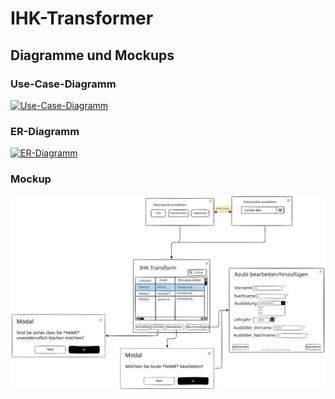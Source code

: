 # IHK-Transformer

## Diagramme und Mockups

### Use-Case-Diagramm
[![Use-Case-Diagramm](https://www.plantuml.com/plantuml/png/VPDHJW8n48RVznGJtk40XcnODGQZFYZ66Dw6POGcfQlJDXYCj_4cNioMxXexBij3QV__-zi9VvXPX-pyJXTOkuQXYcl1L3iq6qqmkfxVZ1yPZNrfU3U2ZmB2nrkgqGRt4XsPDqyweEZj_ljhgycC02tyiQhW84KdJryideve-CwDnVtjqNWWZKur1dNkFzybVww8aUkjilKs9wg3NoaBQ0waDkr4ottao8I5bNDvOEaRNXjlDYBJoLMhdagj27b5oidSUQUVJDfNKc4i5i559ukVnWSneSUjiA-KTiI0PazctN99gv8ahslOAUAM_3qLaUgl4CRZCZOsJ8Zg1i2imm5sKlOLA3MOH4wM1eEew0cA8kBfhn17x1yeGV-VYhUcPk0CfbDbQktNL9O9by-bG4_h8XpJwTeKo3fDCBsxS0YiGBjI1VLPpCB6x_GF)](https://plantuml.online/uml/XPFTJeGm48NlUOh9thCFO3Oag35hr0l56BDt0uoxJMhH_WIpnhVnJNmns_8ZhQ1S59ZpdUd00Qnq8o5tQoAfqYZsd61rkRrAxoKAzTJ8vnMy9s0FewX2PTLpr2HU3N6Beb7jr-U1arW1AfX8kLMGd1Awpue7ZzfpA1Itrrwu8uwQDG9vg3_UTFgMaKHP7PYg3Y6H7qt95A0u4jlt4-rQnv6mYsHQXuQTQMGjZDX7dg6SzzKbLqaeIs8wzfsEzIMdUY5cnvAHiHZAqQinxX4ysbs6yWNZcgHzXfP4tNDTBUzBKRj6QliIXux3NUAfsGWXJRCniMKYYcuP33ByWrrdim56DLWxBWuD_aT_SeAa6yF_2dx4-K-vw_bhAzUrImPEOBDXekAcfYmBySbsmHXZwf7Pk_kspX1cwc5wiztgVgC9EeOQKX_V)

### ER-Diagramm
[![ER-Diagramm](https://mermaid.ink/img/pako:eNq9kz1PwzAQhv-K5YlKrcQASzYkxEIpSMCCLKFLfE0sJefqYgfRNv8dO-kXgpRMeLP1vPfx-m4jM6tRJhL51kDOUCkS4dysfWpqselv8RhyAuLru9Hi6V4ouXh8EYvX-VzJI9UAZwXwxfXlRDSWCSocQRJkxRlUg0MBvk5NqT3ldYq5Ifoj7tXkRBJrvhuqueusR5EHyVbRzppDVKRTgwYTjzIrxTWa4ELQjEiO_ONrThv4v-85FtYPTGtns-32u0dJ0EFa27IxyG6v_FUQ-or0h2EdHHGM3oU6KWoUyamskCswOsxr176SrsAKlYwijUvwZRe_DSh4Z58_KZOJY49TydbnhUyWUNbh5ldxqHYjv0dWQG_WVgcItXGWH_oF6fak_QLNrPu4?type=png)](https://mermaid.live/edit#pako:eNq9kz1PwzAQhv-K5YlKrcQASzYkxEIpSMCCLKFLfE0sJefqYgfRNv8dO-kXgpRMeLP1vPfx-m4jM6tRJhL51kDOUCkS4dysfWpqselv8RhyAuLru9Hi6V4ouXh8EYvX-VzJI9UAZwXwxfXlRDSWCSocQRJkxRlUg0MBvk5NqT3ldYq5Ifoj7tXkRBJrvhuqueusR5EHyVbRzppDVKRTgwYTjzIrxTWa4ELQjEiO_ONrThv4v-85FtYPTGtns-32u0dJ0EFa27IxyG6v_FUQ-or0h2EdHHGM3oU6KWoUyamskCswOsxr176SrsAKlYwijUvwZRe_DSh4Z58_KZOJY49TydbnhUyWUNbh5ldxqHYjv0dWQG_WVgcItXGWH_oF6fak_QLNrPu4)

### Mockup
![Mockup](https://github.com/erik-io/IHK-Transformer/blob/main/resources/Mockup.svg?raw=true)
